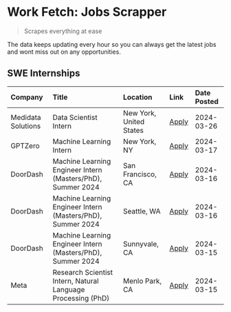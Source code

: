 # Work Fetch: Jobs Scrapper
> Scrapes everything at ease

The data keeps updating every hour so you can always get the latest jobs and wont miss out on any opportunities.

## SWE Internships
<!--START_SECTION:workfetch-->
| Company            | Title                                                        | Location                | Link                                                                                                                                                                                                                                                                       | Date Posted   |
|:-------------------|:-------------------------------------------------------------|:------------------------|:---------------------------------------------------------------------------------------------------------------------------------------------------------------------------------------------------------------------------------------------------------------------------|:--------------|
| Medidata Solutions | Data Scientist Intern                                        | New York, United States | [Apply](https://www.linkedin.com/jobs/view/data-scientist-intern-at-medidata-solutions-3810253704?position=9&pageNum=0&refId=M1J0nD%2BRgsk%2FFqmkLrmygA%3D%3D&trackingId=DRNOF4HAxFtsVGuEW57%2BOA%3D%3D&trk=public_jobs_jserp-result_search-card)                          | 2024-03-26    |
| GPTZero            | Machine Learning Intern                                      | New York, NY            | [Apply](https://www.linkedin.com/jobs/view/machine-learning-intern-at-gptzero-3860723963?position=8&pageNum=0&refId=M1J0nD%2BRgsk%2FFqmkLrmygA%3D%3D&trackingId=xTYRU1sZ4D6gMfXAbiL2zQ%3D%3D&trk=public_jobs_jserp-result_search-card)                                     | 2024-03-17    |
| DoorDash           | Machine Learning Engineer Intern (Masters/PhD), Summer 2024  | San Francisco, CA       | [Apply](https://www.linkedin.com/jobs/view/machine-learning-engineer-intern-masters-phd-summer-2024-at-doordash-3736457737?position=3&pageNum=0&refId=M1J0nD%2BRgsk%2FFqmkLrmygA%3D%3D&trackingId=cQ5e%2BlQx00e5BgvKVnxykA%3D%3D&trk=public_jobs_jserp-result_search-card) | 2024-03-16    |
| DoorDash           | Machine Learning Engineer Intern (Masters/PhD), Summer 2024  | Seattle, WA             | [Apply](https://www.linkedin.com/jobs/view/machine-learning-engineer-intern-masters-phd-summer-2024-at-doordash-3736455966?position=4&pageNum=0&refId=M1J0nD%2BRgsk%2FFqmkLrmygA%3D%3D&trackingId=TMNY8v9Pnm6ORCqcXgZ89Q%3D%3D&trk=public_jobs_jserp-result_search-card)   | 2024-03-16    |
| DoorDash           | Machine Learning Engineer Intern (Masters/PhD), Summer 2024  | Sunnyvale, CA           | [Apply](https://www.linkedin.com/jobs/view/machine-learning-engineer-intern-masters-phd-summer-2024-at-doordash-3736454973?position=2&pageNum=0&refId=M1J0nD%2BRgsk%2FFqmkLrmygA%3D%3D&trackingId=jy4VsnbGQaBt3FZ7g33%2Btw%3D%3D&trk=public_jobs_jserp-result_search-card) | 2024-03-15    |
| Meta               | Research Scientist Intern, Natural Language Processing (PhD) | Menlo Park, CA          | [Apply](https://www.linkedin.com/jobs/view/research-scientist-intern-natural-language-processing-phd-at-meta-3858718375?position=10&pageNum=0&refId=M1J0nD%2BRgsk%2FFqmkLrmygA%3D%3D&trackingId=QN03fhCeUCBIYpcAc%2BdgBg%3D%3D&trk=public_jobs_jserp-result_search-card)   | 2024-03-15    |
<!--END_SECTION:workfetch-->
